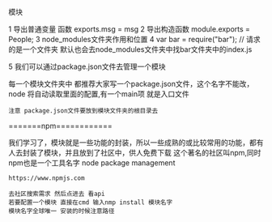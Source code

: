 模块

1  导出普通变量  函数   exports.msg = msg
2 导出构造函数 module.exports = People;
3  node_modules文件夹作用和位置
4 var bar = require("bar"); // 请求的是一个文件夹 默认也会去node_modules文件夹中找bar文件夹中的index.js

5 我们可以通过package.json文件去管理一个模块

  每一个模块文件夹中 都推荐大家写一个package.json文件，这个名字不能改，node
  将自动读取里面的配置,有一个main项 就是入口文件

    注意 package.json文件要放到模块文件夹的根目录去

=======npm============

 我们学习了，模块就是一些功能的封装，所以一些成熟的或比较常用的功能，都有人去封装了模块，并且放到了社区中，供人免费下载
    这个著名的社区叫npm,同时npm也是一个工具名字 node package management

    https://www.npmjs.com
   
    去社区搜索需求 然后点进去 看api
    若要配置一个模块 直接在cmd 输入nmp install 模块名字  
    模块名字全球唯一 安装的时候注意路径